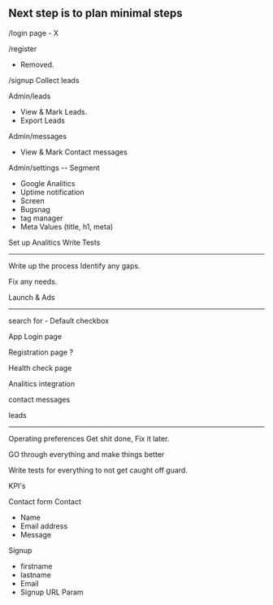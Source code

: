

Next step is to plan minimal steps
---
/login page - X

/register
- Removed.


/signup
Collect leads



Admin/leads
- View & Mark Leads.
- Export Leads

Admin/messages
- View & Mark Contact messages


Admin/settings
-- Segment
- Google Analitics
- Uptime notification
- Screen
- Bugsnag
- tag manager
- Meta Values (title, h1, meta)


Set up Analitics
Write Tests







--------
Write up the process
Identify any gaps.

Fix any needs.

Launch & Ads

---



search for - Default checkbox




App Login page

Registration page ?


Health check page


Analitics integration


contact messages

leads









---------
Operating preferences
Get shit done,
Fix it later.






GO through everything and make things better

Write tests for everything to not get caught off guard.

KPI's



Contact form
Contact
- Name
- Email address
- Message


Signup
- firstname
- lastname
- Email
- Signup URL Param
